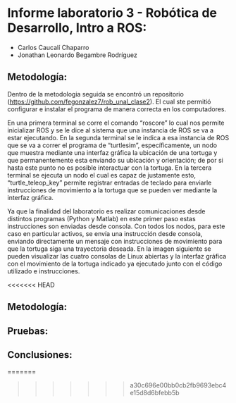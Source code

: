 # Informe  laboratorio 3 - Robótica de Desarrollo, Intro a ROS:
- Carlos Caucalí Chaparro
- Jonathan Leonardo Begambre Rodríguez

## Metodología:
Dentro de la metodologia seguida se encontró un repositorio (https://github.com/fegonzalez7/rob_unal_clase2). El cual ste permitió configurar e instalar el programa de manera correcta en los computadores.

En una primera terminal se corre el comando “roscore” lo cual nos permite inicializar ROS y se le dice al sistema que una instancia de ROS se va a estar ejecutando. En la segunda terminal se le indica a esa instancia de ROS que se va a correr el programa de “turtlesim”, específicamente, un nodo que muestra mediante una interfaz gráfica la ubicación de una tortuga y que permanentemente esta enviando su ubicación y orientación; de por si hasta este punto no es posible interactuar con la tortuga. En la tercera terminal se ejecuta un nodo el cual es capaz de justamente esto, “turtle_teleop_key” permite registrar entradas de teclado para enviarle instrucciones de movimiento a la tortuga que se pueden ver mediante la interfaz gráfica. 

Ya que la finalidad del laboratorio es realizar comunicaciones desde distintos programas (Python y Matlab) en este primer paso estas instrucciones son enviadas desde consola. Con todos los nodos, para este caso en particular activos, se envía una instrucción desde consola, enviando directamente un mensaje con instrucciones de movimiento para que la tortuga siga una trayectoria deseada. En la imagen siguiente se pueden visualizar las cuatro consolas de Linux abiertas y la interfaz gráfica con el movimiento de la tortuga indicado ya ejecutado junto con el código utilizado e instrucciones. 

<<<<<<< HEAD

## Metodología:

##  Pruebas:

 

## Conclusiones:
=======
>>>>>>> a30c696e00bb0cb2fb9693ebc4e15d8d6bfebb5b

